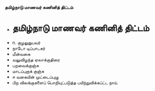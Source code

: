 **தமிழ்நாடு மாணவர் கணினித் திட்டம்**
- # தமிழ்நாடு மாணவர் கணினித் திட்டம்
- n. குழலுதுபவர்
- நாடோ டிப்பாடகர்
- மீன்வகை
- வலுவிழந்த ஏலாக்குதிரை
- பறவைக்குஞ்சு
- மாடப்புறாக் குஞ்சு
- ஈ வகையின் முட்டைப்புழு
- பிற விலங்குகளைப் பொறியுட்படுத்த பயிற்றுவிக்கப்ட்ட நாய்.

